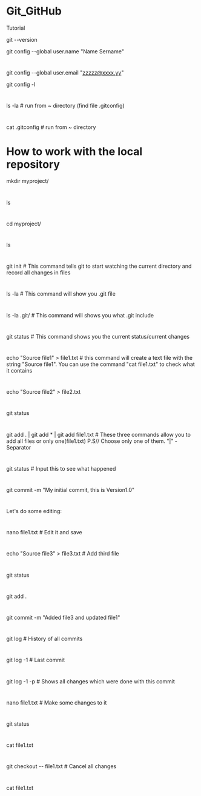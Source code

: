 # Git_GitHub
Tutorial

git --version

git config --global user.name "Name Sername"
#
git config --global user.email "zzzzz@xxxx.yy"

git config -l
#
ls -la  # run from ~ directory (find file .gitconfig)
#
cat .gitconfig # run from ~ directory

# How to work with the local repository

mkdir myproject/
#
ls
#
cd myproject/
#
ls
#
git init # This command tells git to start watching the current directory and record all changes in files
#
ls -la # This command will show you .git file
#
ls -la .git/ # This command will shows you what .git include
#
git status # This command shows you the current status/current changes
#
echo "Source file1" > file1.txt # this command will create a text file with the string "Source file1". You can use the command "cat file1.txt" to check what it contains
#
echo "Source file2" > file2.txt
#
git status
#
git add . | git add * | git add file1.txt # These three commands allow you to add all files or only one(file1.txt) P.S// Choose only one of them. "|" - Separator
#
git status # Input this to see what happened
#
git commit -m "My initial commit, this is Version1.0"
#
Let's do some editing:
#
nano file1.txt # Edit it and save
#
echo "Source file3" > file3.txt # Add third file
#
git status
#
git add .
#
git commit -m "Added file3 and updated file1"
#
git log # History of all commits
#
git log -1 # Last commit
#
git log -1 -p # Shows all changes which were done with this commit
#
nano file1.txt # Make some changes to it
#
git status
#
cat file1.txt
#
git checkout -- file1.txt # Cancel all changes
#
cat file1.txt
#









